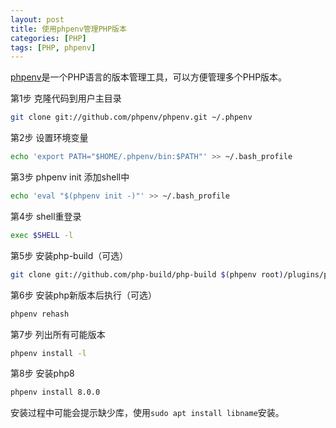 ```yaml
---
layout: post
title: 使用phpenv管理PHP版本
categories: [PHP]
tags: [PHP, phpenv]
---
```

[phpenv](https://github.com/phpenv/phpenv)是一个PHP语言的版本管理工具，可以方便管理多个PHP版本。

第1步 克隆代码到用户主目录

```sh
git clone git://github.com/phpenv/phpenv.git ~/.phpenv
```

第2步 设置环境变量

```sh
echo 'export PATH="$HOME/.phpenv/bin:$PATH"' >> ~/.bash_profile
```

第3步 phpenv init 添加shell中

```sh
echo 'eval "$(phpenv init -)"' >> ~/.bash_profile
```

第4步 shell重登录

```sh
exec $SHELL -l
```

第5步 安装php-build（可选）

```sh
git clone git://github.com/php-build/php-build $(phpenv root)/plugins/php-build
```

第6步 安装php新版本后执行（可选） 

```sh
phpenv rehash
```

第7步 列出所有可能版本

```sh
phpenv install -l
```

第8步 安装php8

```sh
phpenv install 8.0.0
```

安装过程中可能会提示缺少库，使用`sudo apt install libname`安装。

